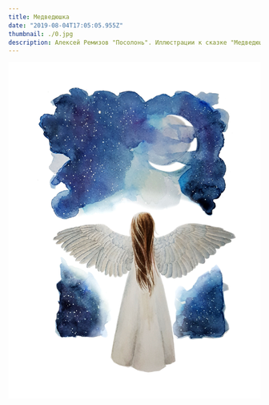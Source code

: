 ```yaml
---
title: Медведюшка
date: "2019-08-04T17:05:05.955Z"
thumbnail: ./0.jpg
description: Алексей Ремизов "Посолонь". Иллюстрации к сказке "Медведюшка" 
---
```


<div class="kg-card kg-image-card kg-width-full">

![medvedjushka](./0.jpg)

</div>
